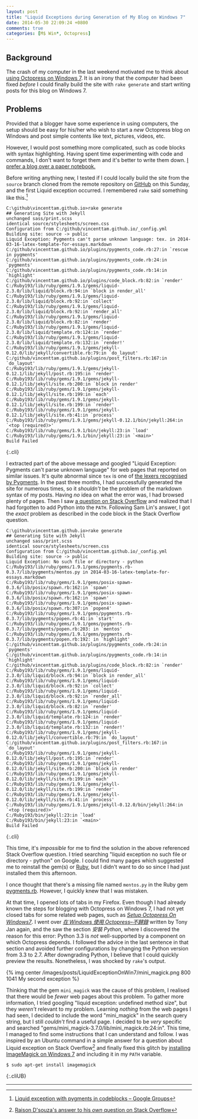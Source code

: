 ```yaml
---
layout: post
title: "Liquid Exceptions during Generation of My Blog on Windows 7"
date: 2014-05-30 22:09:24 +0800
comments: true
categories: [M$ Win*, Octopress]
---
```


Background
---

The crash of my computer in the last weekend motivated me to think
about [using Octopress on Windows 7][octopress_win7].  It is an irony
that the computer had been fixed *before* I could finally build the
site with `rake generate` and start writing posts for this blog on
Windows 7.

Problems
---

Provided that a blogger have some experience in using computers, the
setup should be easy for his/her who wish to start a *new* Octopress
blog on Windows and post simple contents like text, pictures, videos,
etc.

However, I would post something more complicated, such as code blocks
with syntax highlighting.  Having spent time experimenting with code
and commands, I don't want to forget them and it's better to write
them down.  [I prefer a blog over a paper notebook.][prefer_blog]

Before writing anything new, I tested if I could locally build the
site from the `source` branch cloned from the remote repository on
[GitHub][github] on this Sunday, and the first Liquid exception
occurred.  I remembered `rake` said something like this.[^1]

    C:\github\vincenttam.github.io>rake generate
    ## Generating Site with Jekyll
    unchanged sass/print.scss
    identical source/stylesheets/screen.css 
    Configuration from C:/github/vincenttam.github.io/_config.yml
    Building site: source -> public
    Liquid Exception: Pygments can't parse unknown language: tex. in 2014-03-16-latex-template-for-essays.markdown
    C:/github/vincenttam.github.io/plugins/pygments_code.rb:27:in `rescue in pygments'
    C:/github/vincenttam.github.io/plugins/pygments_code.rb:24:in `pygments'
    C:/github/vincenttam.github.io/plugins/pygments_code.rb:14:in `highlight'
    C:/github/vincenttam.github.io/plugins/code_block.rb:82:in `render'
    C:/Ruby193/lib/ruby/gems/1.9.1/gems/liquid-2.3.0/lib/liquid/block.rb:94:in `block in render_all'
    C:/Ruby193/lib/ruby/gems/1.9.1/gems/liquid-2.3.0/lib/liquid/block.rb:92:in `collect'
    C:/Ruby193/lib/ruby/gems/1.9.1/gems/liquid-2.3.0/lib/liquid/block.rb:92:in `render_all'
    C:/Ruby193/lib/ruby/gems/1.9.1/gems/liquid-2.3.0/lib/liquid/block.rb:82:in `render'
    C:/Ruby193/lib/ruby/gems/1.9.1/gems/liquid-2.3.0/lib/liquid/template.rb:124:in `render'
    C:/Ruby193/lib/ruby/gems/1.9.1/gems/liquid-2.3.0/lib/liquid/template.rb:132:in `render!'
    C:/Ruby193/lib/ruby/gems/1.9.1/gems/jekyll-0.12.0/lib/jekyll/convertible.rb:79:in `do_layout'
    C:/github/vincenttam.github.io/plugins/post_filters.rb:167:in `do_layout'
    C:/Ruby193/lib/ruby/gems/1.9.1/gems/jekyll-0.12.1/lib/jekyll/post.rb:195:in `render'
    C:/Ruby193/lib/ruby/gems/1.9.1/gems/jekyll-0.12.1/lib/jekyll/site.rb:200:in `block in render'
    C:/Ruby193/lib/ruby/gems/1.9.1/gems/jekyll-0.12.1/lib/jekyll/site.rb:199:in `each'
    C:/Ruby193/lib/ruby/gems/1.9.1/gems/jekyll-0.12.1/lib/jekyll/site.rb:199:in `render'
    C:/Ruby193/lib/ruby/gems/1.9.1/gems/jekyll-0.12.1/lib/jekyll/site.rb:41:in `process'
    C:/Ruby193/lib/ruby/gems/1.9.1/gems/jekyll-0.12.1/bin/jekyll:264:in `<top (required)>'
    C:/Ruby193/lib/ruby/gems/1.9.1/bin/jekyll:23:in `load'
    C:/Ruby193/lib/ruby/gems/1.9.1/bin/jekyll:23:in `<main>'
    Build Failed
{:.cli}

<!-- more -->

I extracted part of the above message and googled "Liquid Exception:
Pygments can't parse unknown language" for web pages that reported on
similar issues.  It's quite abnormal since `tex` is one of
[the lexers recognised by Pygments][lexer].  In the past three months,
I had successfully generated the site for numerous times, so it
*shouldn't* be the problem of the markdown syntax of my posts.  Having
*no* idea on what the error was, I had browsed plenty of pages. Then I
saw [a question on Stack Overflow][stackoverflow14200637] and realized
that I had forgotten to add Python into the `PATH`.  Following Sam
Lin's answer, I got the *exact* problem as described in the code block
in the Stack Overflow question.

    C:\github\vincenttam.github.io>rake generate
    ## Generating Site with Jekyll
    unchanged sass/print.scss
    identical source/stylesheets/screen.css 
    Configuration from C:/github/vincenttam.github.io/_config.yml
    Building site: source -> public
    Liquid Exception: No such file or directory - python
    C:/Ruby193/lib/ruby/gems/1.9.1/gems/pygments.rb-0.3.7/lib/pygments/mentos.py in 2014-03-16-latex-template-for-essays.markdown
    C:/Ruby193/lib/ruby/gems/1.9.1/gems/posix-spawn-0.3.6/lib/posix/spawn.rb:162:in `spawn'
    C:/Ruby193/lib/ruby/gems/1.9.1/gems/posix-spawn-0.3.6/lib/posix/spawn.rb:162:in `spawn'
    C:/Ruby193/lib/ruby/gems/1.9.1/gems/posix-spawn-0.3.6/lib/posix/spawn.rb:307:in `popen4'
    C:/Ruby193/lib/ruby/gems/1.9.1/gems/pygments.rb-0.3.7/lib/pygments/popen.rb:41:in `start'
    C:/Ruby193/lib/ruby/gems/1.9.1/gems/pygments.rb-0.3.7/lib/pygments/popen.rb:203: in `mentos'
    C:/Ruby193/lib/ruby/gems/1.9.1/gems/pygments.rb-0.3.7/lib/pygments/popen.rb:192: in `highlight'
    C:/github/vincenttam.github.io/plugins/pygments_code.rb:24:in `pygments'
    C:/github/vincenttam.github.io/plugins/pygments_code.rb:14:in `highlight'
    C:/github/vincenttam.github.io/plugins/code_block.rb:82:in `render'
    C:/Ruby193/lib/ruby/gems/1.9.1/gems/liquid-2.3.0/lib/liquid/block.rb:94:in `block in render_all'
    C:/Ruby193/lib/ruby/gems/1.9.1/gems/liquid-2.3.0/lib/liquid/block.rb:92:in `collect'
    C:/Ruby193/lib/ruby/gems/1.9.1/gems/liquid-2.3.0/lib/liquid/block.rb:92:in `render_all'
    C:/Ruby193/lib/ruby/gems/1.9.1/gems/liquid-2.3.0/lib/liquid/block.rb:82:in `render'
    C:/Ruby193/lib/ruby/gems/1.9.1/gems/liquid-2.3.0/lib/liquid/template.rb:124:in `render'
    C:/Ruby193/lib/ruby/gems/1.9.1/gems/liquid-2.3.0/lib/liquid/template.rb:132:in `render!'
    C:/Ruby193/lib/ruby/gems/1.9.1/gems/jekyll-0.12.0/lib/jekyll/convertible.rb:79:in `do_layout'
    C:/github/vincenttam.github.io/plugins/post_filters.rb:167:in `do_layout'
    C:/Ruby193/lib/ruby/gems/1.9.1/gems/jekyll-0.12.0/lib/jekyll/post.rb:195:in `render'
    C:/Ruby193/lib/ruby/gems/1.9.1/gems/jekyll-0.12.0/lib/jekyll/site.rb:200:in `block in render'
    C:/Ruby193/lib/ruby/gems/1.9.1/gems/jekyll-0.12.0/lib/jekyll/site.rb:199:in `each'
    C:/Ruby193/lib/ruby/gems/1.9.1/gems/jekyll-0.12.0/lib/jekyll/site.rb:199:in `render'
    C:/Ruby193/lib/ruby/gems/1.9.1/gems/jekyll-0.12.0/lib/jekyll/site.rb:41:in `process'
    C:/Ruby193/lib/ruby/gems/1.9.1/gems/jekyll-0.12.0/bin/jekyll:264:in `<top (required)>'
    C:/Ruby193/bin/jekyll:23:in `load'
    C:/Ruby193/bin/jekyll:23:in `<main>'
    Build Failed
{:.cli}

This time, it's *impossible* for me to find the solution in the above
referenced Stack Overflow question.  I tried searching "liquid
exception no such file or directory - python" on Google.  I could find
many pages which suggested me to reinstall the gem(s) or [Ruby][ruby],
but I didn't want to do so since I had just installed them this
afternoon.

I once thought that there's a missing file named `mentos.py` in the
Ruby gem [pygments.rb][pygments.rb].  However, I quickly knew that I
was mistaken.

At that time, I opened lots of tabs in my Firefox.  Even though I had
already known the steps for blogging with Octopress on Windows 7, I
had not yet closed tabs for some related web pages, such as
[*Setup Octopress On Windows7*][tut1].  I went over
[*在 Windows 使用 Octopress–不歸錄*][tut2] written by Tony Jan again, and
the saw the section *安裝 Python*, where I discovered the reason for
this error: Python 3.3 is *not* well-supported by a component on which
Octopress depends.  I followed the advice in the last sentence in that
section and avoided further configurations by changing the Python
version from 3.3 to 2.7.  After downgrading Python, I believe that I
could quickly preview the results.  Nonetheless, I was shocked by
`rake`'s output.

{% img center /images/posts/LiquidExceptionOnWin7/mini_magick.png 800 1041 My second exception %}

Thinking that the gem `mini_magick` was the cause of this problem, I
realised that there would be *fewer* web pages about this problem.  To
gather more information, I tried googling "liquid exception: undefined
method size", but they *weren't* relevant to my problem.  Learning
*nothing* from the web pages I had seen, I decided to include the word
"mini_magick" in the search query string, but I still *couldn't* find
a useful page.  I decided to be *very* specific and searched
"gems/mini_magick-3.7.0/lib/mini_magick.rb:24:in".  This time, I
managed to find some instructions that I can understand and follow.  I
was inspired by an Ubuntu command in a simple answer for a question
about Liquid exception on Stack Overflow[^2] and finally fixed this
glitch by [installing ImageMagick on Windows 7][imagemagick_win7] and
including it in my `PATH` variable.

    $ sudo apt-get install imagemagick
{:.cliUB}

---
[^1]:
    [Liquid exception with pygments in codeblocks – Google Groups][f1]

[^2]:
    [Raison D'souza's answer to his *own* question on Stack Overflow][f2]

[f1]: https://groups.google.com/forum/#!msg/octopress/EmN5_5nXpRY/rhkzDWV5HoIJ
[f2]: http://stackoverflow.com/a/20485262
[octopress_win7]: /blog/2014/05/26/using-octopress-on-another-device/
[prefer_blog]: /blog/2014/05/30/advantages-of-blogs-over-paper-notebooks/
[github]: https://github.com
[lexer]: http://pygments.org/docs/lexers/#lexers-for-various-shells
[stackoverflow14200637]: http://stackoverflow.com/questions/14200637/octopress-cant-build-with-code-block
[ruby]: https://www.ruby-lang.org/
[pygments.rb]: https://rubygems.org/gems/pygments.rb
[tut1]: http://www.techelex.org/setup-octopress-on-windows7/
[tut2]: http://tonytonyjan.net/2012/03/01/install-octopress-on-windows/
[imagemagick_win7]: http://www.imagemagick.org/script/binary-releases.php#windows
